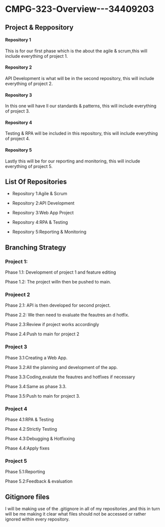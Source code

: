 # CMPG-323-Overview---34409203

## Project & Reppository

#### Repository 1

This is for our first phase which is the about the agile & scrum,this will include everything of project 1.

#### Repository 2

API Development is what will be in the second repository, this will include everything of project 2.

#### Repository 3

In this one will have ll our standards & patterns, this will include everything of project 3.

#### Repository 4

Testing  & RPA will be included in this repository, this will include everything of project 4.

#### Repository 5

Lastly this will be for our reporting and monitoring, this will include everything of project 5.

## List Of Repositories

* Repository 1:Agile & Scrum

* Repository 2:API Development

* Repository 3:Web App Project

* Repository 4:RPA & Testing

* Repository 5:Reporting & Monitoring 

## Branching Strategy

### Project 1:

Phase 1.1: Development of project 1 and feature editing

Phase 1.2: The project willn then be pushed to main.

### Projeect 2

Phase 2.1: API is then developed for second project.

Phase 2.2: We then need to evaluate the feautres an d hotfix.

Phase 2.3:Review if project works accordingly

Phase 2.4:Push to main for project 2

### Project 3

Phase 3.1:Creating a Web App.

Phase 3.2:All the planning and development of the app.

Phase 3.3:Coding,evalute the feautres and hotfixes if necessary 

Phase 3.4:Same as phase 3.3.

Phase 3.5:Push to main for project 3.

### Project 4


Phase 4.1:RPA & Testing

Phase 4.2:Strictly Testing

Phase 4.3:Debugging & Hotfixxing

Phase 4.4:Apply fixes

### Project 5

Phase 5.1:Reporting

Phase 5.2:Feedback & evaluation 

## Gitignore files

I will be making use of the .gitignore in all of my repositories ,and this in turn will be me making it clear what files should not be accessed or rather ignored within every repository.


